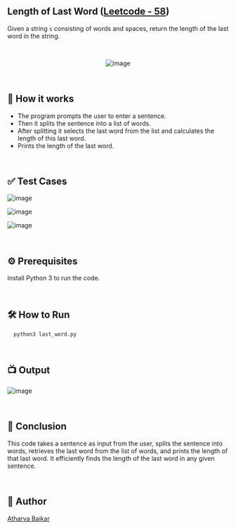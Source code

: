 
## Length of Last Word ([Leetcode - 58](https://leetcode.com/problems/length-of-last-word/))

Given a string `s` consisting of words and spaces, return the length of the last word in the string.

<br>

<p align="center">
  <img src="https://github.com/user-attachments/assets/b48f3c9c-64db-4729-9a2f-0586a8094bec" alt="image">
</p>

<br>

## 🌟 How it works

- The program prompts the user to enter a sentence.
- Then it splits the sentence into a list of words.
- After splitting it selects the last word from the list and calculates the length of this last word.
- Prints the length of the last word.

<br>

## ✅ Test Cases

![image](https://github.com/user-attachments/assets/578a319f-d9bd-4caf-bda5-b3cbfbe1768c)

![image](https://github.com/user-attachments/assets/ace7b414-deb9-458f-906b-9328a73f53ca)

![image](https://github.com/user-attachments/assets/46069750-d024-4940-b703-db9eefca26cc)

<br>

## ⚙️ Prerequisites

Install Python 3 to run the code.

<br>

## 🛠️ How to Run

```python3
  python3 last_word.py
```

<br>

## 📺 Output

![image](https://github.com/user-attachments/assets/454ad533-9ea2-43f2-bb8c-fea2598a8b1e)

<br>

## 📜 Conclusion

This code takes a sentence as input from the user, splits the sentence into words, retrieves the last word from the list of words, and prints the length of that last word. It efficiently finds the length of the last word in any given sentence.

<br>

## 🤖 Author
[Atharva Baikar](https://github.com/DarkGuardian641)
